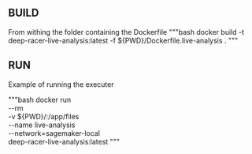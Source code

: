 ## BUILD

From withing the folder containing the Dockerfile
"""bash
    docker build -t deep-racer-live-analysis:latest -f ${PWD}/Dockerfile.live-analysis .
"""


## RUN
Example of running the executer

"""bash
    docker run \
    --rm \
    -v ${PWD}/:/app/files \
    --name live-analysis \
    --network=sagemaker-local \
    deep-racer-live-analysis:latest
"""

